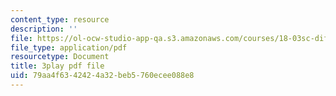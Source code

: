 ```yaml
---
content_type: resource
description: ''
file: https://ol-ocw-studio-app-qa.s3.amazonaws.com/courses/18-03sc-differential-equations-fall-2011/79aa4f6342424a32beb5760ecee088e8_-0_vZ4t-q0I.pdf
file_type: application/pdf
resourcetype: Document
title: 3play pdf file
uid: 79aa4f63-4242-4a32-beb5-760ecee088e8
---
```

